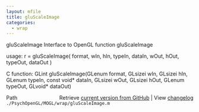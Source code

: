 ```yaml
---
layout: mfile
title: gluScaleImage
categories:
  - wrap
---
```


gluScaleImage  Interface to OpenGL function gluScaleImage

usage:  r = gluScaleImage\( format, wIn, hIn, typeIn, dataIn, wOut, hOut, typeOut, dataOut \)

C function:  GLint gluScaleImage\(GLenum format, GLsizei wIn, GLsizei hIn, GLenum typeIn, const void\* dataIn, GLsizei wOut, GLsizei hOut, GLenum typeOut, GLvoid\* dataOut\)


<div class="code_header" style="text-align:right;">
  <span style="float:left;">Path&nbsp;&nbsp;</span> <span class="counter">Retrieve <a href=
  "https://raw.github.com/Psychtoolbox-3/Psychtoolbox-3/beta/./PsychOpenGL/MOGL/wrap/gluScaleImage.m">current version from GitHub</a> | View <a href=
  "https://github.com/Psychtoolbox-3/Psychtoolbox-3/commits/beta/./PsychOpenGL/MOGL/wrap/gluScaleImage.m">changelog</a></span>
</div>
<div class="code">
  <code>./PsychOpenGL/MOGL/wrap/gluScaleImage.m</code>
</div>
